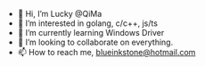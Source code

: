 - 👋 Hi, I’m Lucky @QiMa
- 👀 I’m interested in golang, c/c++, js/ts
- 🌱 I’m currently learning Windows Driver
- 💞️ I’m looking to collaborate on everything.
- 📫 How to reach me, blueinkstone@hotmail.com

<!---
QiMa/QiMa is a ✨ special ✨ repository because its `README.md` (this file) appears on your GitHub profile.
You can click the Preview link to take a look at your changes.
--->
